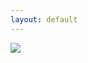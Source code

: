 ```yaml
---
layout: default
---
```



<img src="blank.jpg" name="canvas" style="max-width:100%"/>


<script>
	var imagesArray = ["img_1.png","img_2.png","img_3.png","img_4.png","img_5.png","img_6.png","img_7.png","img_8.png","img_9.png","img_10.png"];


	function displayImage(){
	    var num = Math.floor(Math.random() * (imagesArray.length+1))-1;
	    document.canvas.src = '/images/banner/' + imagesArray[num];
	}
	
	console.log(num)
	
	displayImage();
	
</script>
